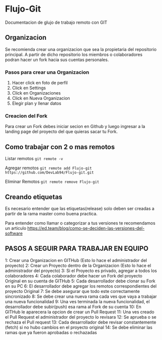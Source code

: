 # Flujo-Git
Documentacion  de glujo de trabajo remoto con GIT

## Organizacion
Se recomienda crear una organizacion que sea la propietaria del repositorio principal. A partir de dicho repositorio los miembros o colaboradores podran hacer un fork hacia sus cuentas personales.

### Pasos para crear una Organizacion

1. Hacer click en foto de perfil
2. Click en Settings
3. Click en Organizaciones
4. Click en Nueva Organizacion
5. Elegir plan y llenar datos


### Creacion del Fork

Para crear un Fork debes iniciar secion en Github y luego ingresar a la landing page del proyecto del que quieras sacar tu Fork.

## Como trabajar con 2 o mas remotos

Listar remotos
`git remote -v`

Agregar remotos
`git remote add Flujo-git https://github.com/DevLab94/Flujo-git.git`

Eliminar Remotos
`git remote remove Flujo-git`

## Creando etiquetas

Es necesario entender que las etiquetas(release) solo deben ser creadas a partir de la rama master como buena practica. 

Para entender como llamar o categorizar a tus versiones te recomendamos un articulo https://ed.team/blog/como-se-deciden-las-versiones-del-software


## PASOS A SEGUIR PARA TRABAJAR EN EQUIPO
1: Crear una Organizacion en GITHub (Esto lo hace el administrador del proyecto)
2: Crear un Proyecto dentro de la Organizacion (Esto lo hace el administrador del proyecto)
3: Si el Proyecto es privado, agregar a todos los colaboradores
4: Cada colaborador debe hacer un Fork del proyecto Original en su cuenta de GITHub
5: Cada desarrollador debe clonar su Fork en su PC
6: El desarrollador debe agregar los remotos correspondientes del proyecto Original
7: Se debe asegurar que todo este correctamente sincronizado
8: Se debe crear una nueva rama cada ves que vaya a trabajar una nueva funcionalidad
9: Una ves terminada la nueva funcionalidad, el desarrollador debe subir(push) esa rama al Fork de su cuenta
10: En GITHub le aparecera la opcion de crear un Pull Request
11: Una ves creado el Pull Request el administrador del proyecto lo revisara
12: Se aprueba o se rechaza el Pull request
13: Cada desarrollador debe revisar constantemente (fetch) si no hubo cambios en el proyecto original
14: Se debe eliminar las ramas que ya fueron aprobadas o rechazadas